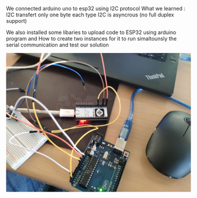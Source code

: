 We connected arduino uno to esp32 using I2C protocol
What we learned : 
I2C transfert only one byte each type
I2C is asyncrous (no full duplex support)


We also installed some libaries to upload code to ESP32 using arduino program
and How to create two instances for it to run simaltounsly the serial communication and test our solution

![Test](photo2.jpg?raw=true)